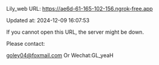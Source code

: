 Lily_web URL: https://ae6d-61-165-102-156.ngrok-free.app

Updated at: 2024-12-09 16:07:53

If you cannot open this URL, the server might be down.

Please contact: 

goley04@foxmail.com Or Wechat:GL_yeaH